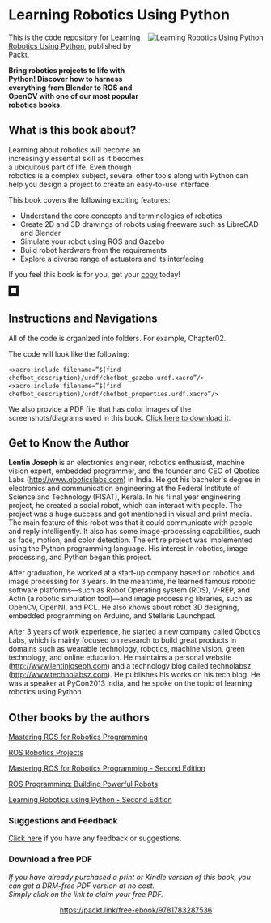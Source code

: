 # Learning Robotics Using Python

<a href="https://www.packtpub.com/application-development/learning-robotics-using-python?utm_source=github&utm_medium=repository&utm_campaign=9781783287536"><img src="https://dz13w8afd47il.cloudfront.net/sites/default/files/imagecache/ppv4_main_book_cover/7536OS_mockupcover.jpg" alt="Learning Robotics Using Python" height="256px" align="right"></a>

This is the code repository for [Learning Robotics Using Python](https://www.packtpub.com/application-development/learning-robotics-using-python?utm_source=github&utm_medium=repository&utm_campaign=9781783287536), published by Packt.

**Bring robotics projects to life with Python! Discover how to harness everything from Blender to ROS and OpenCV with one of our most popular robotics books.**

## What is this book about?
Learning about robotics will become an increasingly essential skill as it becomes a ubiquitous part of life. Even though robotics is a complex subject, several other tools along with Python can help you design a project to create an easy-to-use interface.

This book covers the following exciting features:
* Understand the core concepts and terminologies of robotics 
* Create 2D and 3D drawings of robots using freeware such as LibreCAD and Blender 
* Simulate your robot using ROS and Gazebo 
* Build robot hardware from the requirements 
* Explore a diverse range of actuators and its interfacing 

If you feel this book is for you, get your [copy](https://www.amazon.com/dp/1783287535) today!

<a href="https://www.packtpub.com/?utm_source=github&utm_medium=banner&utm_campaign=GitHubBanner"><img src="https://raw.githubusercontent.com/PacktPublishing/GitHub/master/GitHub.png" 
alt="https://www.packtpub.com/" border="5" /></a>

## Instructions and Navigations
All of the code is organized into folders. For example, Chapter02.

The code will look like the following:
```
<xacro:include filename=”$(find
chefbot_description)/urdf/chefbot_gazebo.urdf.xacro”/>
<xacro:include filename=”$(find
chefbot_description)/urdf/chefbot_properties.urdf.xacro”/>
```

We also provide a PDF file that has color images of the screenshots/diagrams used in this book. [Click here to download it](https://www.packtpub.com/sites/default/files/downloads/7536OS_ImageBundle.pdf).


## Get to Know the Author
**Lentin Joseph**
is an electronics engineer, robotics enthusiast, machine vision expert, embedded programmer, and the founder and CEO of Qbotics Labs (http://www.qboticslabs.com) in India. He got his bachelor's degree in electronics and communication engineering at the Federal Institute of Science and Technology (FISAT), Kerala. In his fi nal year engineering project, he created a social robot, which can interact with people. The project was a huge success and got mentioned in visual and print media. The main feature of this robot was that it could communicate with people and reply intelligently. It also has some image-processing capabilities, such as face, motion, and color detection. The entire project was implemented using the Python programming language. His interest in robotics, image processing, and Python began this project.

After graduation, he worked at a start-up company based on robotics and image processing for 3 years. In the meantime, he learned famous robotic software platforms—such as Robot Operating system (ROS), V-REP, and Actin (a robotic simulation tool)—and image processing libraries, such as OpenCV, OpenNI, and PCL. He also knows about robot 3D designing, embedded programming on Arduino, and Stellaris Launchpad.

After 3 years of work experience, he started a new company called Qbotics Labs, which is mainly focused on research to build great products in domains such as wearable technology, robotics, machine vision, green technology, and online education. He maintains a personal website (http://www.lentinjoseph.com) and a technology blog called technolabsz (http://www.technolabsz.com). He publishes his works on his tech blog. He was a speaker at PyCon2013 India, and he spoke on the topic of learning robotics using Python.


## Other books by the authors
[Mastering ROS for Robotics Programming](https://www.packtpub.com/hardware-and-creative/mastering-ros-robotics-programming?utm_source=github&utm_medium=repository&utm_campaign=9781783551798 )

[ROS Robotics Projects](https://www.packtpub.com/hardware-and-creative/ros-robotics-projects?utm_source=github&utm_medium=repository&utm_campaign=9781783554713 )

[Mastering ROS for Robotics Programming - Second Edition](https://www.packtpub.com/hardware-and-creative/mastering-ros-robotics-programming-second-edition?utm_source=github&utm_medium=repository&utm_campaign=9781788478953 )

[ROS Programming: Building Powerful Robots](https://www.packtpub.com/hardware-and-creative/ros-programming-building-powerful-robots?utm_source=github&utm_medium=repository&utm_campaign=9781788627436 )

[Learning Robotics using Python - Second Edition](https://www.packtpub.com/hardware-and-creative/learning-robotics-using-python-second-edition?utm_source=github&utm_medium=repository&utm_campaign=9781788623315 )

### Suggestions and Feedback
[Click here](https://docs.google.com/forms/d/e/1FAIpQLSdy7dATC6QmEL81FIUuymZ0Wy9vH1jHkvpY57OiMeKGqib_Ow/viewform) if you have any feedback or suggestions.


### Download a free PDF

 <i>If you have already purchased a print or Kindle version of this book, you can get a DRM-free PDF version at no cost.<br>Simply click on the link to claim your free PDF.</i>
<p align="center"> <a href="https://packt.link/free-ebook/9781783287536">https://packt.link/free-ebook/9781783287536 </a> </p>
